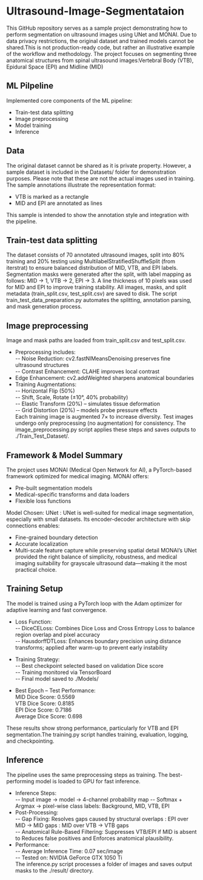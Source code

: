 # Ultrasound-Image-Segmentataion
This GitHub repository serves as a sample project demonstrating how to perform segmentation on ultrasound images using UNet and MONAI. Due to data privacy restrictions, the original dataset and trained models cannot be shared.This is not production-ready code, but rather an illustrative example of the workflow and methodology.
The project focuses on segmenting three anatomical structures from spinal ultrasound images:Vertebral Body (VTB), Epidural Space (EPI) and Midline (MID)

## ML Pilpeline
Implemented core components of the ML pipeline:  
- Train-test data splitting  
- Image preprocessing  
- Model training  
- Inference

## Data
The original dataset cannot be shared as it is private property. However, a sample dataset is included in the Datasets/ folder for demonstration purposes. Please note that these are not the actual images used in training. The sample annotations illustrate the representation format:
- VTB is marked as a rectangle  
- MID and EPI are annotated as lines

This sample is intended to show the annotation style and integration with the pipeline.

## Train-test data splitting
The dataset consists of 70 annotated ultrasound images, split into 80% training and 20% testing using MultilabelStratifiedShuffleSplit (from iterstrat) to ensure balanced distribution of MID, VTB, and EPI labels. Segmentation masks were generated after the split, with label mapping as follows: MID → 1, VTB → 2, EPI → 3. A line thickness of 10 pixels was used for MID and EPI to improve training stability. All images, masks, and split metadata (train_split.csv, test_split.csv) are saved to disk.
The script train_test_data_preparation.py automates the splitting, annotation parsing, and mask generation process.

## Image preprocessing
Image and mask paths are loaded from train_split.csv and test_split.csv.  
- Preprocessing includes:  
-- Noise Reduction: cv2.fastNlMeansDenoising preserves fine ultrasound structures  
-- Contrast Enhancement: CLAHE improves local contrast  
- Edge Enhancement: cv2.addWeighted sharpens anatomical boundaries  
- Training Augmentations:  
-- Horizontal Flip (50%)  
-- Shift, Scale, Rotate (±10°, 40% probability)  
-- Elastic Transform (20%) – simulates tissue deformation  
-- Grid Distortion (20%) – models probe pressure effects  
Each training image is augmented 7× to increase diversity. Test images undergo only preprocessing (no augmentation) for consistency. The image_preprocessing.py script applies these steps and saves outputs to ./Train_Test_Dataset/.

## Framework & Model Summary
The project uses MONAI (Medical Open Network for AI), a PyTorch-based framework optimized for medical imaging. MONAI offers:
- Pre-built segmentation models  
- Medical-specific transforms and data loaders  
- Flexible loss functions  

Model Chosen: UNet : UNet is well-suited for medical image segmentation, especially with small datasets. Its encoder-decoder architecture with skip connections enables:  
- Fine-grained boundary detection  
- Accurate localization  
- Multi-scale feature capture while preserving spatial detail
MONAI’s UNet provided the right balance of simplicity, robustness, and medical imaging suitability for grayscale ultrasound data—making it the most practical choice.

## Training Setup 
The model is trained using a PyTorch loop with the Adam optimizer for adaptive learning and fast convergence.
- Loss Function:  
-- DiceCELoss: Combines Dice Loss and Cross Entropy Loss to balance region overlap and pixel accuracy  
-- HausdorffDTLoss: Enhances boundary precision using distance transforms; applied after warm-up to prevent early instability  

- Training Strategy:  
-- Best checkpoint selected based on validation Dice score   
-- Training monitored via TensorBoard  
-- Final model saved to ./Models/  

- Best Epoch – Test Performance:  
  MID Dice Score: 0.5569  
  VTB Dice Score: 0.8185  
  EPI Dice Score: 0.7186  
  Average Dice Score: 0.698  

These results show strong performance, particularly for VTB and EPI segmentation.The training.py script handles training, evaluation, logging, and checkpointing.

## Inference
The pipeline uses the same preprocessing steps as training. The best-performing model is loaded to GPU for fast inference.
- Inference Steps:  
-- Input image → model → 4-channel probability map
-- Softmax + Argmax → pixel-wise class labels: Background, MID, VTB, EPI
- Post-Processing:  
-- Gap Fixing: Resolves gaps caused by structural overlaps : EPI over MID → MID gaps : MID over VTB → VTB gaps  
-- Anatomical Rule-Based Filtering: Suppresses VTB/EPI if MID is absent to Reduces false positives and Enforces anatomical plausibility.  
- Performance:  
-- Average Inference Time: 0.07 sec/image  
-- Tested on: NVIDIA GeForce GTX 1050 Ti  
The inference.py script processes a folder of images and saves output masks to the ./result/ directory.
